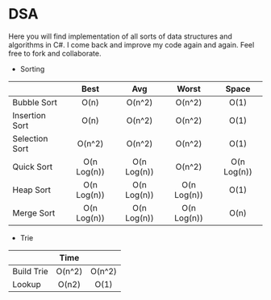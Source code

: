 # DSA
Here you will find implementation of all sorts of data structures and algorithms in C#. I come back and improve my code again and again. Feel free to fork and collaborate.

* Sorting

|                 | Best        | Avg         | Worst       | Space       |
| ----------------|:-----------:|:-----------:|:-----------:|:-----------:|
| Bubble Sort     | O(n)        | O(n^2)      | O(n^2)      | O(1)        |
| Insertion Sort  | O(n)        | O(n^2)      | O(n^2)      | O(1)        |
| Selection Sort  | O(n^2)      | O(n^2)      | O(n^2)      | O(1)        |
| Quick Sort      | O(n Log(n)) | O(n Log(n)) | O(n^2)      | O(n Log(n)) |
| Heap Sort       | O(n Log(n)) | O(n Log(n)) | O(n Log(n)) | O(1)        |
| Merge Sort      | O(n Log(n)) | O(n Log(n)) | O(n Log(n)) | O(n)        |

* Trie

|                 | Time        |             |
| ----------------|:-----------:|:-----------:|
| Build Trie      | O(n^2)      | O(n^2)      |
| Lookup          | O(n2)       | O(1)        |
